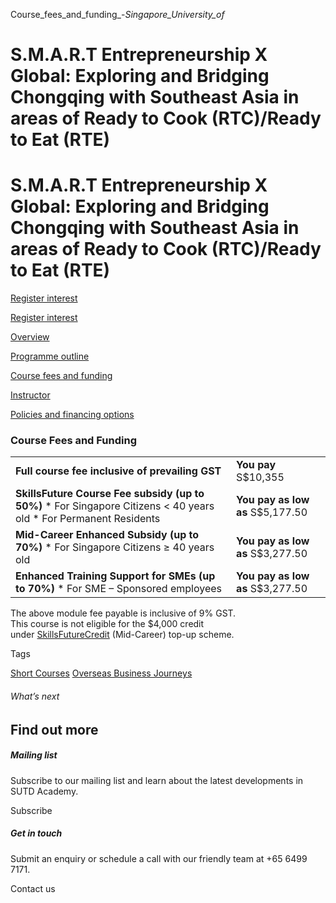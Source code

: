 Course_fees_and_funding_-_Singapore_University_of_



S.M.A.R.T Entrepreneurship X Global: Exploring and Bridging Chongqing with Southeast Asia in areas of Ready to Cook (RTC)/Ready to Eat (RTE)
============================================================================================================================================

S.M.A.R.T Entrepreneurship X Global: Exploring and Bridging Chongqing with Southeast Asia in areas of Ready to Cook (RTC)/Ready to Eat (RTE)
============================================================================================================================================

[Register interest](/admissions/academy/short-courses/short-courses-register-your-interest/?coursename=s-m-a-r-t-entrepreneurship-x-global-exploring-and-bridging-chongqing-with-southeast-asia-in-areas-of-ready-to-cook-rtc-ready-to-eat-rte)

[Register interest](/admissions/academy/short-courses/short-courses-register-your-interest/?coursename=s-m-a-r-t-entrepreneurship-x-global-exploring-and-bridging-chongqing-with-southeast-asia-in-areas-of-ready-to-cook-rtc-ready-to-eat-rte)

[Overview](/course/bridging-chongqing-se-asia/#tabs)

[Programme outline](/course/bridging-chongqing-se-asia/programme-outline/#tabs)

[Course fees and funding](/course/bridging-chongqing-se-asia/course-fees-and-funding/#tabs)

[Instructor](/course/bridging-chongqing-se-asia/instructor/#tabs)

[Policies and financing options](/course/bridging-chongqing-se-asia/policies-and-financing-options/#tabs)

### Course Fees and Funding

|  |  |
| --- | --- |
| **Full course fee inclusive of prevailing GST** | **You pay**  S$10,355 |
| **SkillsFuture Course Fee subsidy (up to 50%)**  * For Singapore Citizens < 40 years old * For Permanent Residents | **You pay as low as**  S$5,177.50 |
| **Mid-Career Enhanced Subsidy (up to 70%)**  * For Singapore Citizens ≥ 40 years old | **You pay as low as**  S$3,277.50 |
| **Enhanced Training Support for SMEs (up to 70%)**  * For SME – Sponsored employees | **You pay as low as**  S$3,277.50 |

The above module fee payable is inclusive of 9% GST.  
This course is not eligible for the $4,000 credit under [SkillsFuture](http://www.skillsfuture.gov.sg/credit)[Credit](http://www.skillsfuture.gov.sg/credit) (Mid-Career) top-up scheme.

Tags

[Short Courses](/admissions/academy/courses-and-modules/?academy-type-course=780)
[Overseas Business Journeys](/admissions/academy/courses-and-modules/?discipline=804)

###### What’s next

Find out more
-------------

##### Mailing list

Subscribe to our mailing list and learn about the latest developments in SUTD Academy.

Subscribe

##### Get in touch

Submit an enquiry or schedule a call with our friendly team at +65 6499 7171.

Contact us

